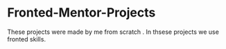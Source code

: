 # Fronted-Mentor-Projects
These projects were made by me from scratch . In thsese projects we use fronted skills.
